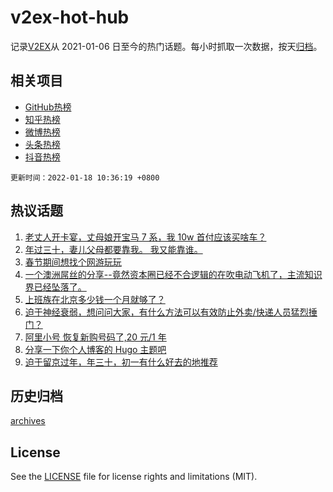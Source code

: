 # v2ex-hot-hub

 记录[V2EX](https://www.v2ex.com/)从 2021-01-06 日至今的热门话题。每小时抓取一次数据，按天[归档](archives)。
 
 ## 相关项目

- [GitHub热榜](https://github.com/snaildev/github-hot-hub)
- [知乎热榜](https://github.com/snaildev/zhihu-hot-hub)
- [微博热榜](https://github.com/snaildev/weibo-hot-hub)
- [头条热榜](https://github.com/snaildev/toutiao-hot-hub)
- [抖音热榜](https://github.com/snaildev/douyin-hot-hub)


 `更新时间：2022-01-18 10:36:19 +0800`

## 热议话题

1. [老丈人开卡宴，丈母娘开宝马 7 系，我 10w 首付应该买啥车？](https://www.v2ex.com/t/828771)
1. [年过三十，妻儿父母都要靠我。 我又能靠谁。](https://www.v2ex.com/t/828680)
1. [春节期间想找个网游玩玩](https://www.v2ex.com/t/828767)
1. [一个澳洲屌丝的分享--竟然资本圈已经不合逻辑的在吹电动飞机了，主流知识界已经坠落了。](https://www.v2ex.com/t/828898)
1. [上班族在北京多少钱一个月就够了？](https://www.v2ex.com/t/828722)
1. [迫于神经衰弱，想问问大家，有什么方法可以有效防止外卖/快递人员猛烈捶门？](https://www.v2ex.com/t/828724)
1. [阿里小号 恢复新购号码了,20 元/1 年](https://www.v2ex.com/t/828848)
1. [分享一下你个人博客的 Hugo 主题吧](https://www.v2ex.com/t/828677)
1. [迫于留京过年，年三十，初一有什么好去的地推荐](https://www.v2ex.com/t/828715)

## 历史归档

[archives](archives)

## License

See the [LICENSE](LICENSE) file for license rights and limitations (MIT).
